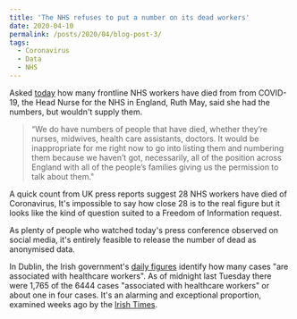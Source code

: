 ```yaml
---
title: 'The NHS refuses to put a number on its dead workers'
date: 2020-04-10
permalink: /posts/2020/04/blog-post-3/
tags:
  - Coronavirus
  - Data
  - NHS
---
```


Asked [today](https://www.youtube.com/watch?v=bThgg_U2h7A#t=41m30s) how many frontline NHS workers have died from from COVID-19, the Head Nurse for the NHS in England, Ruth May, said she had the numbers, 
but wouldn't supply them.

>“We do have numbers of people that have died, whether they’re nurses, midwives, health care assistants, doctors. 
It would be inappropriate for me right now to go into listing them and numbering them because we haven’t got, necessarily, 
all of the position across England with all of the people’s families giving us the permission to talk about them."

A quick count from UK press reports suggest 28 NHS workers have died of Coronavirus, It's impossible to say how close 28 is to the real figure but it looks like the kind of question suited to a Freedom of Information request.

As plenty of people who watched today's press conference observed on social media, it's entirely feasible to release the number of dead as anonymised data.

In Dublin, the Irish government's [daily figures](https://www.gov.ie/en/publication/695f10-an-analysis-of-the-6444-cases-of-covid-19-in-ireland-as-of-tuesday-7/) identify how many cases "are associated with healthcare workers". As of midnight last Tuesday
there were 1,765 of the 6444 cases "associated with healthcare workers" or about one in four cases. It's an alarming and exceptional proportion, examined weeks ago by the 
[Irish Times](https://www.irishtimes.com/news/health/why-are-25-of-confirmed-covid-19-cases-health-workers-1.4213198).







